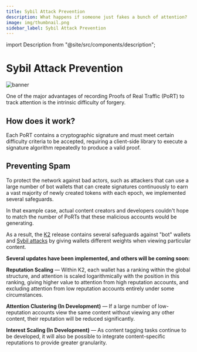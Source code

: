 ```yaml
---
title: Sybil Attack Prevention
description: What happens if someone just fakes a bunch of attention?
image: img/thumbnail.png
sidebar_label: Sybil Attack Prevention
---
```


import Description from "@site/src/components/description";

# Sybil Attack Prevention

![banner](/img/concepts/web3/sybil-attack-prevention.svg)

<Description text="What happens if someone just fakes a bunch of attention?" />

One of the major advantages of recording Proofs of Real Traffic (PoRT) to track attention is the intrinsic difficulty of forgery.

## **How does it work?**

Each PoRT contains a cryptographic signature and must meet certain difficulty criteria to be accepted, requiring a client-side library to execute a signature algorithm repeatedly to produce a valid proof.

## **Preventing Spam**

To protect the network against bad actors, such as attackers that can use a large number of bot wallets that can create signatures continuously to earn a vast majority of newly created tokens with each epoch, we implemented several safeguards.

In that example case, actual content creators and developers couldn't hope to match the number of PoRTs that these malicious accounts would be generating.

As a result, the [K2](https://blog.koii.network/Koii-Announces-K2/) release contains several safeguards against "bot" wallets and [Sybil attacks](https://en.wikipedia.org/wiki/Sybil_attack) by giving wallets different weights when viewing particular content.

**Several updates have been implemented, and others will be coming soon:**

**Reputation Scaling** — Within K2, each wallet has a ranking within the global structure, and attention is scaled logarithmically with the position in this ranking, giving higher value to attention from high reputation accounts, and excluding attention from low reputation accounts entirely under some circumstances.

**Attention Clustering (In Development)** — If a large number of low-reputation accounts view the same content without viewing any other content, their reputation will be reduced significantly.

**Interest Scaling (In Development)** — As content tagging tasks continue to be developed, it will also be possible to integrate content-specific reputations to provide greater granularity.
